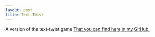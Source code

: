 ```yaml
---
layout: post
title: Text-Twist
---
```


A version of the text-twist game [That you can find here in my GitHub.](https://github.com/efrancoi/forum)
